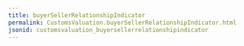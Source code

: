 ```yaml
---
title: buyerSellerRelationshipIndicator
permalink: CustomsValuation.buyerSellerRelationshipIndicator.html
jsonid: customsvaluation_buyersellerrelationshipindicator
---
```

